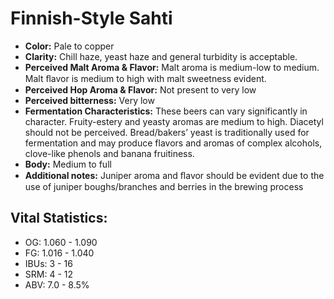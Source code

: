 # Finnish-Style Sahti

- **Color:** Pale to copper
- **Clarity:** Chill haze, yeast haze and general turbidity is acceptable.
- **Perceived Malt Aroma & Flavor:** Malt aroma is medium-low to medium. Malt ﬂavor is medium to high with malt sweetness evident.
- **Perceived Hop Aroma & Flavor:** Not present to very low
- **Perceived bitterness:** Very low
- **Fermentation Characteristics:** These beers can vary significantly in character. Fruity-estery and yeasty aromas are medium to high. Diacetyl should not be perceived. Bread/bakers’ yeast is traditionally used for fermentation and may produce flavors and aromas of complex alcohols, clove-like phenols and banana fruitiness.
- **Body:** Medium to full
- **Additional notes:** Juniper aroma and ﬂavor should be evident due to the use of juniper boughs/branches and berries in the brewing process

## Vital Statistics:

- OG: 1.060 - 1.090
- FG: 1.016 - 1.040
- IBUs: 3 - 16
- SRM: 4 - 12
- ABV: 7.0 - 8.5%
